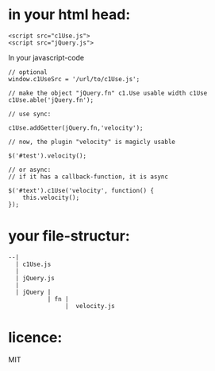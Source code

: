 
in your html head:
=====

    <script src="c1Use.js">
    <script src="jQuery.js">

In your javascript-code

    // optional 
    window.c1UseSrc = '/url/to/c1Use.js';

    // make the object "jQuery.fn" c1.Use usable width c1Use
    c1Use.able('jQuery.fn');

    // use sync: 

    c1Use.addGetter(jQuery.fn,'velocity');

    // now, the plugin "velocity" is magicly usable

    $('#test').velocity();

    // or async:
    // if it has a callback-function, it is async
    
    $('#text').c1Use('velocity', function() {
    	this.velocity();
    });


your file-structur:
=====

    --|
      | c1Use.js
      |
      | jQuery.js
      |
      | jQuery | 
               | fn | 
                    |  velocity.js



licence:
=====
MIT


